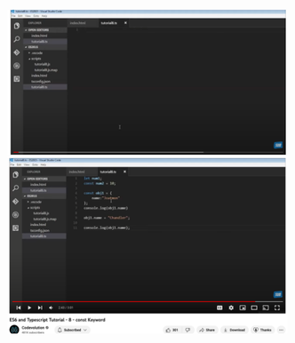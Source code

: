 ![About Constants](./docs/2023-03-07-10-11-43.png)
![Abut Constants With Code](./docs/2023-03-07-10-22-15.png)